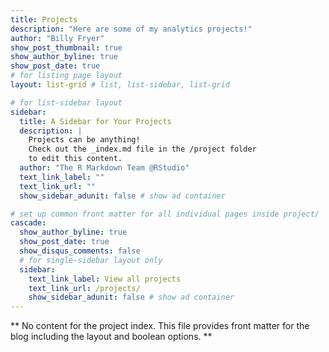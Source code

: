 ```yaml
---
title: Projects
description: "Here are some of my analytics projects!"
author: "Billy Fryer"
show_post_thumbnail: true
show_author_byline: true
show_post_date: true
# for listing page layout
layout: list-grid # list, list-sidebar, list-grid

# for list-sidebar layout
sidebar: 
  title: A Sidebar for Your Projects
  description: |
    Projects can be anything!
    Check out the _index.md file in the /project folder 
    to edit this content.
  author: "The R Markdown Team @RStudio"
  text_link_label: ""
  text_link_url: ""
  show_sidebar_adunit: false # show ad container

# set up common front matter for all individual pages inside project/
cascade:    
  show_author_byline: true
  show_post_date: true
  show_disqus_comments: false
  # for single-sidebar layout only
  sidebar:
    text_link_label: View all projects
    text_link_url: /projects/
    show_sidebar_adunit: false # show ad container
---
```


** No content for the project index. This file provides front matter for the blog including the layout and boolean options. **